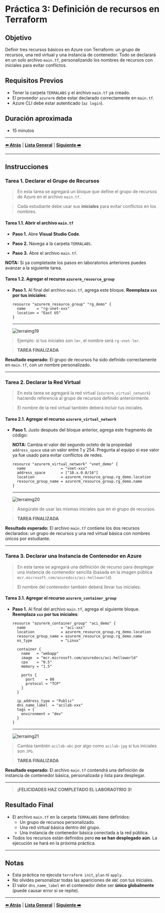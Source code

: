 # Práctica 3: Definición de recursos en Terraform

## Objetivo

Definir tres recursos básicos en Azure con Terraform: un grupo de recursos, una red virtual y una instancia de contenedor. Todo se declarará en un solo archivo `main.tf`, personalizando los nombres de recursos con iniciales para evitar conflictos.

## Requisitos Previos

- Tener la carpeta `TERRALABS` y el archivo `main.tf` ya creado.
- El proveedor `azurerm` debe estar declarado correctamente en `main.tf`.
- Azure CLI debe estar autenticado (`az login`).

## Duración aproximada

- 15 minutos

---

**[⬅️ Atrás](https://netec-mx.github.io/TRFRM-AZ/Capítulo3/lab2.html)** | **[Lista General](https://netec-mx.github.io/TRFRM-AZ/)** | **[Siguiente ➡️](https://netec-mx.github.io/TRFRM-AZ/Capítulo4/lab4.html)**

---

## Instrucciones

### Tarea 1. Declarar el Grupo de Recursos

> En esta tarea se agregará un bloque que define el grupo de recursos de Azure en el archivo `main.tf`.

> Cada estudiante debe usar sus **iniciales** para evitar conflictos en los nombres.

#### Tarea 1.1. Abrir el archivo `main.tf`

- **Paso 1.** Abre **Visual Studio Code**.

- **Paso 2.** Navega a la carpeta `TERRALABS`.

- **Paso 3.** Abre el archivo `main.tf`.

**NOTA:** Si ya completaste los pasos en laboratorios anteriores puedes avanzar a la siguiente tarea.

#### Tarea 1.2. Agregar el recurso `azurerm_resource_group`

- **Paso 1.** Al final del archivo `main.tf`, agrega este bloque. **Reemplaza `xxx` por tus iniciales**:

  ```hcl
  resource "azurerm_resource_group" "rg_demo" {
    name     = "rg-vnet-xxx"
    location = "East US"
  }
  ```
  ---
  ![terraimg19](/TRFRM-AZ/images/lab3/img1.png)  

> Ejemplo: si tus iniciales son `lmr`, el nombre será `rg-vnet-lmr`.

> **TAREA FINALIZADA**

**Resultado esperado:** El grupo de recursos ha sido definido correctamente en `main.tf`, con un nombre personalizado.

---

### Tarea 2. Declarar la Red Virtual

> En esta tarea se agregará la red virtual (`azurerm_virtual_network`) haciendo referencia al grupo de recursos definido anteriormente.

> El nombre de la red virtual también deberá incluir tus iniciales.

#### Tarea 2.1. Agregar el recurso `azurerm_virtual_network`

- **Paso 1.** Justo después del bloque anterior, agrega este fragmento de código:

  **NOTA:** Cambia el valor del segundo octeto de la propiedad `address_space` usa un valor entre 1 y 254. Pregunta al equipo si ese valor ya fue usado para evitar conflictos de redes.

  ```hcl
  resource "azurerm_virtual_network" "vnet_demo" {
    name                = "vnet-xxx"
    address_space       = ["10.x.0.0/16"]
    location            = azurerm_resource_group.rg_demo.location
    resource_group_name = azurerm_resource_group.rg_demo.name
  }
  ```
  ---
  ![terraimg20](/TRFRM-AZ/images/lab3/img2.png) 

> Asegúrate de usar las mismas iniciales que en el grupo de recursos.

> **TAREA FINALIZADA**

**Resultado esperado:** El archivo `main.tf` contiene los dos recursos declarados: un grupo de recursos y una red virtual básica con nombres únicos por estudiante.

---

### Tarea 3. Declarar una Instancia de Contenedor en Azure

> En esta tarea se agregará una definición de recurso para desplegar una instancia de contenedor sencilla (basada en la imagen pública `mcr.microsoft.com/azuredocs/aci-helloworld`).

> El nombre del contenedor también deberá llevar tus iniciales.

#### Tarea 3.1. Agregar el recurso `azurerm_container_group`

- **Paso 1.** Al final del archivo `main.tf`, agrega el siguiente bloque. **Reemplaza `xxx` por tus iniciales**:

  ```hcl
  resource "azurerm_container_group" "aci_demo" {
    name                = "aci-xxx"
    location            = azurerm_resource_group.rg_demo.location
    resource_group_name = azurerm_resource_group.rg_demo.name
    os_type             = "Linux"

    container {
      name   = "webapp"
      image  = "mcr.microsoft.com/azuredocs/aci-helloworld"
      cpu    = "0.5"
      memory = "1.5"

      ports {
        port     = 80
        protocol = "TCP"
      }
    }

    ip_address_type = "Public"
    dns_name_label  = "acilab-xxx"
    tags = {
      environment = "dev"
    }
  }
  ```
  ---
  ![terraimg21](/TRFRM-AZ/images/lab3/img3.png)

> Cambia también `acilab-abc` por algo como `acilab-jpg` si tus iniciales son `JPG`.

> **TAREA FINALIZADA**

**Resultado esperado:** El archivo `main.tf` contendrá una definición de instancia de contenedor básica, personalizada y lista para desplegar.

---

> **¡FELICIDADES HAZ COMPLETADO EL LABORAOTRIO 3!**

## Resultado Final

- El archivo `main.tf` en la carpeta `TERRALABS` tiene definidos:
  - Un grupo de recursos personalizado.
  - Una red virtual básica dentro del grupo.
  - Una instancia de contenedor básica conectada a la red pública.
- Todos los recursos están definidos pero **no se han desplegado aún**. La ejecución se hará en la próxima práctica.

---

## Notas

- Esta práctica no ejecuta `terraform init`, `plan` ni `apply`.
- No olvides personalizar todas las apariciones de `ABC` con tus iniciales.
- El valor `dns_name_label` en el contenedor debe ser **único globalmente** (puede causar error si se repite).

---

**[⬅️ Atrás](https://netec-mx.github.io/TRFRM-AZ/Capítulo3/lab2.html)** | **[Lista General](https://netec-mx.github.io/TRFRM-AZ/)** | **[Siguiente ➡️](https://netec-mx.github.io/TRFRM-AZ/Capítulo4/lab4.html)**
